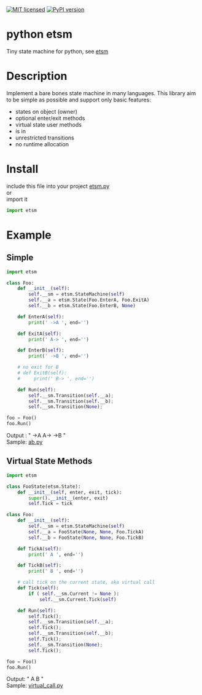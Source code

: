 [![MIT licensed](https://img.shields.io/badge/license-MIT-blue.svg)](LICENSE)
[![PyPI version](https://badge.fury.io/py/etsm.svg)](https://badge.fury.io/py/etsm)

# python etsm
Tiny state machine for python, see [etsm](https://github.com/ethiffeault/etsm)

# Description
Implement a bare bones state machine in many languages. This library aim to be simple as possible and support only basic features: 

- states on object (owner)
- optional enter/exit methods
- virtual state user methods
- is in
- unrestricted transitions
- no runtime allocation

# Install
include this file into your project [etsm.py](https://github.com/ethiffeault/etsm/blob/main/python/etsm/src/etsm.py)\
or\
import it
```python
import etsm
```

# Example

## Simple

```python
import etsm

class Foo:
    def __init__(self):
        self.__sm = etsm.StateMachine(self)
        self.__a = etsm.State(Foo.EnterA, Foo.ExitA)
        self.__b = etsm.State(Foo.EnterB, None)

    def EnterA(self):
        print(' ->A ', end='')

    def ExitA(self):
        print(' A-> ', end='')

    def EnterB(self):
        print(' ->B ', end='')

    # no exit for B
    # def ExitB(self):
    #     print(' B-> ', end='')

    def Run(self):
        self.__sm.Transition(self.__a);
        self.__sm.Transition(self.__b);
        self.__sm.Transition(None);

foo = Foo()
foo.Run()
```
Output : " ->A  A->  ->B "\
Sample: [ab.py](https://github.com/ethiffeault/etsm/blob/main/python/sample/ab.py)

## Virtual State Methods

```python
import etsm

class FooState(etsm.State):
    def __init__(self, enter, exit, tick):
        super().__init__(enter, exit)
        self.Tick = tick

class Foo:
    def __init__(self):
        self.__sm = etsm.StateMachine(self)
        self.__a = FooState(None, None, Foo.TickA)
        self.__b = FooState(None, None, Foo.TickB)

    def TickA(self):
        print(' A ', end='')

    def TickB(self):
        print(' B ', end='')

    # call tick on the current state, aka virtual call
    def Tick(self):
        if ( self.__sm.Current != None ):
            self.__sm.Current.Tick(self)

    def Run(self):
        self.Tick();
        self.__sm.Transition(self.__a);
        self.Tick();
        self.__sm.Transition(self.__b);
        self.Tick();
        self.__sm.Transition(None);
        self.Tick();

foo = Foo()
foo.Run()
```
Output: " A  B "\
Sample: [virtual_call.py](https://github.com/ethiffeault/etsm/blob/main/python/sample/virtual_call.py)
